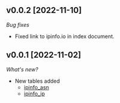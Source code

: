 ## v0.0.2 [2022-11-10]

_Bug fixes_

- Fixed link to ipinfo.io in index document.

## v0.0.1 [2022-11-02]

_What's new?_

- New tables added
  - [ipinfo_asn](https://hub.steampipe.io/plugins/turbot/ipinfo/tables/ipinfo_asn)
  - [ipinfo_ip](https://hub.steampipe.io/plugins/turbot/ipinfo/tables/ipinfo_ip)
